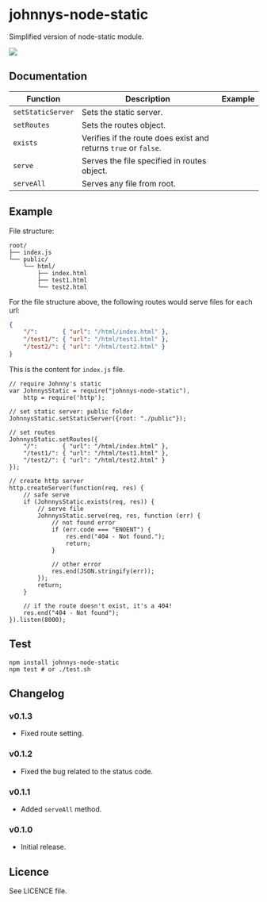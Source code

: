 johnnys-node-static
===================

Simplified version of node-static module.

![](https://nodei.co/npm/johnnys-node-static.png)

## Documentation

<table>
  <thead>
    <tr>
      <th>Function</th>
      <th>Description</th>
      <th>Example</th>
    </tr>
  </thead>
  <tbody>
    <tr>
      <td><code>setStaticServer</code></td>
      <td>Sets the static server.</td>
      <td></td>
    </tr>
    <tr>
      <td><code>setRoutes</code></td>
      <td>Sets the routes object.</td>
      <td></td>
    </tr>
    <tr>
      <td><code>exists</code></td>
      <td>Verifies if the route does exist and returns <code>true</code> or <code>false</code>.</td>
      <td></td>
    </tr>
    <tr>
      <td><code>serve</code></td>
      <td>Serves the file specified in routes object.</td>
      <td></td>
    </tr>
    <tr>
      <td><code>serveAll</code></td>
      <td>Serves any file from root.</td>
      <td></td>
    </tr>
  </tbody>
</table>

## Example

File structure:
```
root/
├── index.js
└── public/
    └── html/
        ├── index.html
        ├── test1.html
        └── test2.html
```

For the file structure above, the following routes would serve files for each url:

```JSON
{
    "/":       { "url": "/html/index.html" },
    "/test1/": { "url": "/html/test1.html" },
    "/test2/": { "url": "/html/test2.html" }
}
```

This is the content for `index.js` file.

```JS
// require Johnny's static
var JohnnysStatic = require("johnnys-node-static"),
    http = require('http');

// set static server: public folder
JohnnysStatic.setStaticServer({root: "./public"});

// set routes
JohnnysStatic.setRoutes({
    "/":       { "url": "/html/index.html" },
    "/test1/": { "url": "/html/test1.html" },
    "/test2/": { "url": "/html/test2.html" }
});

// create http server
http.createServer(function(req, res) {
    // safe serve
    if (JohnnysStatic.exists(req, res)) {
        // serve file
        JohnnysStatic.serve(req, res, function (err) {
            // not found error
            if (err.code === "ENOENT") {
                res.end("404 - Not found.");
                return;
            }

            // other error
            res.end(JSON.stringify(err));
        });
        return;
    }

    // if the route doesn't exist, it's a 404!
    res.end("404 - Not found");
}).listen(8000);
```

## Test

```
npm install johnnys-node-static
npm test # or ./test.sh
```

## Changelog

### v0.1.3
 - Fixed route setting.

### v0.1.2
 - Fixed the bug related to the status code.

### v0.1.1
 - Added `serveAll` method.

### v0.1.0
 - Initial release.

## Licence

See LICENCE file.

